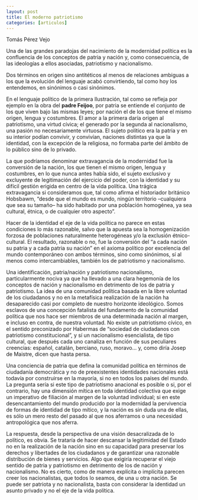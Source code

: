 ```yaml
---
layout: post
title: El moderno patriotismo
categories: [articulos]
---
```


Tomás Pérez Vejo

<!--more-->

Una de las grandes paradojas del nacimiento de la modernidad política es la confluencia de los conceptos de patria y nación y,  como consecuencia, de las ideologías a ellos asociadas, patriotismo y nacionalismo.

Dos términos en origen sino antitéticos al menos de relaciones ambiguas a los que la evolución del lenguaje acabó convirtiendo,  tal como hoy los entendemos, en sinónimos o casi sinónimos.

En el lenguaje político de la primera Ilustración, tal como se refleja por ejemplo en la obra del **padre Feijoo**,  por patria se entiende el conjunto de los que viven bajo las mismas leyes;  por nación el de los que tiene el mismo origen, lengua y costumbres.  El amor a la primera daría origen al patriotismo, una virtud cívica; el generado por la segunda al nacionalismo,  una pasión no necesariamente virtuosa.  El sujeto político era la patria y en su interior podían convivir, y convivían, naciones distintas ya que la identidad,  con la excepción de la religiosa, no formaba parte del ámbito de lo público sino de lo privado.

La que podríamos denominar extravagancia de la modernidad fue la conversión de la nación, los que tienen el mismo origen, lengua y costumbres, en lo que nunca antes había sido, el sujeto exclusivo y excluyente de legitimación del ejercicio del poder, con la identidad y su difícil gestión erigida en centro de la vida política.  Una trágica extravagancia si consideramos que, tal como afirma el historiador británico Hobsbawm,  “desde que el mundo es mundo, ningún territorio –cualquiera que sea su tamaño– ha sido habitado por una población homogénea, ya sea cultural, étnica, o de cualquier otro aspecto”.

Hacer de la identidad el eje de la vida política no parece en estas condiciones lo más razonable,  salvo que la apuesta sea la homogenización forzosa de poblaciones naturalmente heterogéneas y/o la exclusión étnico-cultural. El resultado, razonable o no, fue la conversión del “a cada nación su patria y a cada patria su nación” en el axioma político  por excelencia del mundo contemporáneo con ambos términos,  sino como sinónimos, sí al menos como intercambiables, también los de patriotismo y nacionalismo.

Una identificación, patria/nación y patriotismo nacionalismo,  particularmente nociva ya que ha llevado a una clara hegemonía de los conceptos de nación y nacionalismo  en detrimento de los de patria y patriotismo. La idea de una comunidad política basada en la  libre voluntad de los ciudadanos y no en la metafísica realización de la nación ha desaparecido casi por completo de nuestro horizonte ideológico. Somos esclavos de una concepción fatalista del fundamento de la comunidad política que nos hace ser miembros de una determinada nación al margen,  e incluso en contra, de nuestra voluntad. No existe un patriotismo cívico, en el sentido preconizado  por Habermas de “sociedad de ciudadanos con patriotismo constitucional”,  y sí un nacionalismo esencialista, de tipo cultural, que después cada uno canaliza en función de sus  peculiares creencias: español, catalán, berciano, ruso, moravo... y, como diría Josep de Maistre, dicen que hasta persa.

Una conciencia de patria que defina la comunidad política en términos de ciudadanía democrática  y no de preexistentes identidades nacionales está todavía por construirse en la mayoría, si no en todos los países del mundo. La pregunta sería si este tipo de patriotismo anacional es posible o si, por el contrario,  hay una dimensión mítica en toda identidad colectiva que exige un imperativo de filiación al margen de la voluntad individual;  si en este desencantamiento del mundo producido por la modernidad la pervivencia de formas de identidad de tipo mítico, y la nación es sin duda una de ellas,  es sólo un mero resto del pasado al que nos aferramos o una necesidad antropológica que nos aferra.

La respuesta, desde la perspectiva de una visión desacralizada de lo político, es obvia.  Se trataría de hacer descansar la legitimidad del Estado no en la realización de la nación sino en su capacidad para preservar los derechos  y libertades de los ciudadanos y de garantizar una razonable distribución de bienes y servicios.  Algo que exigiría recuperar el viejo sentido de patria y patriotismo en detrimento de los de nación y nacionalismo. No es cierto, como de manera explícita o implícita parecen creer los nacionalistas, que todos lo seamos,  de una u otra nación. Se puede ser patriota y no nacionalista,  basta con considerar la identidad un asunto privado y no el eje de la vida política.
